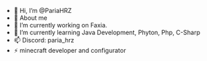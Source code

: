 - 👋 Hi, I’m @PariaHRZ
- 👀 About me
- 🌱 I’m currently working on Faxia.
- 💞️ I’m currently learning Java Development, Phyton, Php, C-Sharp
- 📫 Discord: paria_hrz
- ⚡ minecraft developer and configurator
